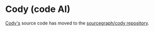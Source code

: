 # Cody (code AI)

[Cody's](https://cody.dev) source code has moved to the [sourcegraph/cody repository](https://github.com/sourcegraph/cody).
